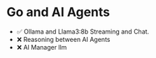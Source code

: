 # Go and AI Agents

- ✅ Ollama and Llama3:8b Streaming and Chat.
- ❌ Reasoning between AI Agents
- ❌ AI Manager llm
